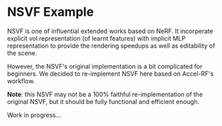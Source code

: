 # NSVF Example

NSVF is one of influential extended works based on NeRF. It incorperate explicit vol representation (of learnt features) with implicit MLP representation to provide the rendering speedups as well as editability of the scene.

However, the NSVF's original implementation is a bit complicated for beginners. We decided to re-implement NSVF here based on Accel-RF's workflow. 

**Note**: this NSVF may not be a 100% faithful re-implementation of the original NSVF, but it should be fully functional and efficient enough.

Work in progress...